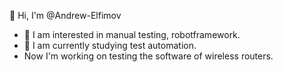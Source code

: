 👋 Hi, I'm @Andrew-Elfimov
- 👀 I am interested in manual testing, robotframework.
- 🌱 I am currently studying test automation.
- Now I'm working on testing the software of wireless routers.

<!---
Andrew-Elfimov/Andrew-Elfimov is a ✨ special ✨ repository because its `README.md` (this file) appears on your GitHub profile.
You can click the Preview link to take a look at your changes.
--->
